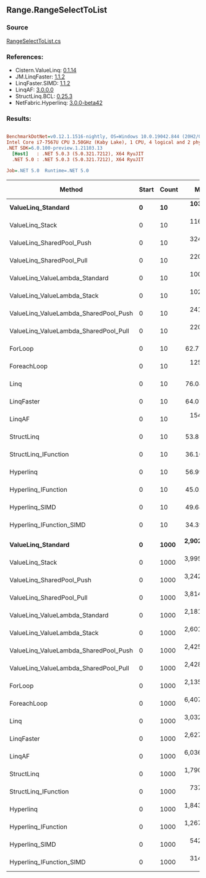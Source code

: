 ﻿## Range.RangeSelectToList

### Source
[RangeSelectToList.cs](../LinqBenchmarks/Range/RangeSelectToList.cs)

### References:
- Cistern.ValueLinq: [0.1.14](https://www.nuget.org/packages/Cistern.ValueLinq/0.1.14)
- JM.LinqFaster: [1.1.2](https://www.nuget.org/packages/JM.LinqFaster/1.1.2)
- LinqFaster.SIMD: [1.1.2](https://www.nuget.org/packages/LinqFaster.SIMD/1.0.3)
- LinqAF: [3.0.0.0](https://www.nuget.org/packages/LinqAF/3.0.0.0)
- StructLinq.BCL: [0.25.3](https://www.nuget.org/packages/StructLinq.BCL/0.25.3)
- NetFabric.Hyperlinq: [3.0.0-beta42](https://www.nuget.org/packages/NetFabric.Hyperlinq/3.0.0-beta42)

### Results:
``` ini

BenchmarkDotNet=v0.12.1.1516-nightly, OS=Windows 10.0.19042.844 (20H2/October2020Update)
Intel Core i7-7567U CPU 3.50GHz (Kaby Lake), 1 CPU, 4 logical and 2 physical cores
.NET SDK=6.0.100-preview.1.21103.13
  [Host]   : .NET 5.0.3 (5.0.321.7212), X64 RyuJIT
  .NET 5.0 : .NET 5.0.3 (5.0.321.7212), X64 RyuJIT

Job=.NET 5.0  Runtime=.NET 5.0  

```
|                                Method | Start | Count |        Mean |     Error |    StdDev | Ratio | RatioSD |  Gen 0 | Gen 1 | Gen 2 | Allocated |
|-------------------------------------- |------ |------ |------------:|----------:|----------:|------:|--------:|-------:|------:|------:|----------:|
|                    **ValueLinq_Standard** |     **0** |    **10** |   **103.42 ns** |  **0.382 ns** |  **0.339 ns** |  **1.65** |    **0.01** | **0.0459** |     **-** |     **-** |      **96 B** |
|                       ValueLinq_Stack |     0 |    10 |   116.14 ns |  0.225 ns |  0.188 ns |  1.85 |    0.01 | 0.0458 |     - |     - |      96 B |
|             ValueLinq_SharedPool_Push |     0 |    10 |   324.29 ns |  0.799 ns |  0.667 ns |  5.17 |    0.02 | 0.0458 |     - |     - |      96 B |
|             ValueLinq_SharedPool_Pull |     0 |    10 |   220.07 ns |  0.431 ns |  0.360 ns |  3.51 |    0.01 | 0.0458 |     - |     - |      96 B |
|        ValueLinq_ValueLambda_Standard |     0 |    10 |   100.64 ns |  0.315 ns |  0.294 ns |  1.60 |    0.01 | 0.0459 |     - |     - |      96 B |
|           ValueLinq_ValueLambda_Stack |     0 |    10 |   102.21 ns |  0.307 ns |  0.272 ns |  1.63 |    0.01 | 0.0459 |     - |     - |      96 B |
| ValueLinq_ValueLambda_SharedPool_Push |     0 |    10 |   241.96 ns |  0.434 ns |  0.385 ns |  3.86 |    0.01 | 0.0458 |     - |     - |      96 B |
| ValueLinq_ValueLambda_SharedPool_Pull |     0 |    10 |   220.57 ns |  0.390 ns |  0.346 ns |  3.51 |    0.01 | 0.0458 |     - |     - |      96 B |
|                               ForLoop |     0 |    10 |    62.77 ns |  0.244 ns |  0.204 ns |  1.00 |    0.00 | 0.1032 |     - |     - |     216 B |
|                           ForeachLoop |     0 |    10 |   125.94 ns |  0.348 ns |  0.309 ns |  2.01 |    0.01 | 0.1299 |     - |     - |     272 B |
|                                  Linq |     0 |    10 |    76.08 ns |  0.375 ns |  0.314 ns |  1.21 |    0.00 | 0.0880 |     - |     - |     184 B |
|                            LinqFaster |     0 |    10 |    64.07 ns |  0.349 ns |  0.310 ns |  1.02 |    0.01 | 0.1070 |     - |     - |     224 B |
|                                LinqAF |     0 |    10 |   154.19 ns |  0.701 ns |  0.655 ns |  2.46 |    0.01 | 0.1032 |     - |     - |     216 B |
|                            StructLinq |     0 |    10 |    53.85 ns |  0.157 ns |  0.139 ns |  0.86 |    0.00 | 0.0726 |     - |     - |     152 B |
|                  StructLinq_IFunction |     0 |    10 |    36.10 ns |  0.103 ns |  0.091 ns |  0.58 |    0.00 | 0.0459 |     - |     - |      96 B |
|                             Hyperlinq |     0 |    10 |    56.99 ns |  0.214 ns |  0.179 ns |  0.91 |    0.00 | 0.0459 |     - |     - |      96 B |
|                   Hyperlinq_IFunction |     0 |    10 |    45.02 ns |  0.135 ns |  0.120 ns |  0.72 |    0.00 | 0.0458 |     - |     - |      96 B |
|                        Hyperlinq_SIMD |     0 |    10 |    49.64 ns |  0.204 ns |  0.181 ns |  0.79 |    0.00 | 0.0458 |     - |     - |      96 B |
|              Hyperlinq_IFunction_SIMD |     0 |    10 |    34.39 ns |  0.106 ns |  0.094 ns |  0.55 |    0.00 | 0.0458 |     - |     - |      96 B |
|                                       |       |       |             |           |           |       |         |        |       |       |           |
|                    **ValueLinq_Standard** |     **0** |  **1000** | **2,902.97 ns** | **12.114 ns** | **10.116 ns** |  **1.36** |    **0.01** | **1.9379** |     **-** |     **-** |   **4,056 B** |
|                       ValueLinq_Stack |     0 |  1000 | 3,995.46 ns | 15.048 ns | 14.076 ns |  1.87 |    0.01 | 3.9291 |     - |     - |   8,232 B |
|             ValueLinq_SharedPool_Push |     0 |  1000 | 3,242.58 ns |  4.945 ns |  4.129 ns |  1.52 |    0.01 | 1.9379 |     - |     - |   4,056 B |
|             ValueLinq_SharedPool_Pull |     0 |  1000 | 3,814.49 ns | 16.238 ns | 15.189 ns |  1.79 |    0.01 | 1.9379 |     - |     - |   4,056 B |
|        ValueLinq_ValueLambda_Standard |     0 |  1000 | 2,181.40 ns |  6.373 ns |  5.650 ns |  1.02 |    0.00 | 1.9379 |     - |     - |   4,056 B |
|           ValueLinq_ValueLambda_Stack |     0 |  1000 | 2,601.78 ns |  5.538 ns |  4.909 ns |  1.22 |    0.00 | 3.9330 |     - |     - |   8,232 B |
| ValueLinq_ValueLambda_SharedPool_Push |     0 |  1000 | 2,425.01 ns |  6.882 ns |  6.101 ns |  1.14 |    0.01 | 1.9379 |     - |     - |   4,056 B |
| ValueLinq_ValueLambda_SharedPool_Pull |     0 |  1000 | 2,428.11 ns | 13.562 ns | 12.686 ns |  1.14 |    0.01 | 1.9379 |     - |     - |   4,056 B |
|                               ForLoop |     0 |  1000 | 2,135.04 ns |  8.353 ns |  6.975 ns |  1.00 |    0.00 | 4.0207 |     - |     - |   8,424 B |
|                           ForeachLoop |     0 |  1000 | 6,407.92 ns | 29.981 ns | 26.577 ns |  3.00 |    0.01 | 4.0436 |     - |     - |   8,480 B |
|                                  Linq |     0 |  1000 | 3,032.02 ns |  7.445 ns |  6.599 ns |  1.42 |    0.01 | 1.9798 |     - |     - |   4,144 B |
|                            LinqFaster |     0 |  1000 | 2,627.54 ns | 13.072 ns | 10.916 ns |  1.23 |    0.01 | 5.7793 |     - |     - |  12,104 B |
|                                LinqAF |     0 |  1000 | 6,036.26 ns | 26.478 ns | 23.472 ns |  2.83 |    0.02 | 4.0207 |     - |     - |   8,424 B |
|                            StructLinq |     0 |  1000 | 1,790.24 ns | 10.446 ns |  9.260 ns |  0.84 |    0.01 | 1.9646 |     - |     - |   4,112 B |
|                  StructLinq_IFunction |     0 |  1000 |   737.41 ns |  3.446 ns |  3.055 ns |  0.35 |    0.00 | 1.9379 |     - |     - |   4,056 B |
|                             Hyperlinq |     0 |  1000 | 1,843.46 ns |  9.286 ns |  8.232 ns |  0.86 |    0.01 | 1.9379 |     - |     - |   4,056 B |
|                   Hyperlinq_IFunction |     0 |  1000 | 1,267.20 ns |  5.116 ns |  4.535 ns |  0.59 |    0.00 | 1.9379 |     - |     - |   4,056 B |
|                        Hyperlinq_SIMD |     0 |  1000 |   542.06 ns |  2.380 ns |  2.226 ns |  0.25 |    0.00 | 1.9341 |     - |     - |   4,056 B |
|              Hyperlinq_IFunction_SIMD |     0 |  1000 |   314.23 ns |  0.856 ns |  0.759 ns |  0.15 |    0.00 | 1.9341 |     - |     - |   4,056 B |
